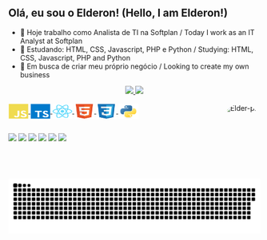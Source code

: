 ## Olá, eu sou o Elderon! (Hello, I am Elderon!)

- 🔭 Hoje trabalho como Analista de TI na Softplan / Today I work as an IT Analyst at Softplan
- 🌱 Estudando: HTML, CSS, Javascript, PHP e Python / Studying: HTML, CSS, Javascript, PHP and Python
- 👯 Em busca de criar meu próprio negócio / Looking to create my own business

<div align="center">
  <a href="https://github.com/elderon89">
  <img height="180em" src="https://github-readme-stats.vercel.app/api?username=elderon89&show_icons=true&theme=dark&include_all_commits=true&count_private=true"/>
  <img height="180em" src="https://github-readme-stats.vercel.app/api/top-langs/?username=elderon89&layout=compact&langs_count=7&theme=dark"/>
</div>

<div style="display: inline_block"><br>
  <img align="center" alt="Elder-Js" height="30" width="40" src="https://raw.githubusercontent.com/devicons/devicon/master/icons/javascript/javascript-plain.svg">
  <img align="center" alt="Elder-Ts" height="30" width="40" src="https://raw.githubusercontent.com/devicons/devicon/master/icons/typescript/typescript-plain.svg">
  <img align="center" alt="Elder-React" height="30" width="40" src="https://raw.githubusercontent.com/devicons/devicon/master/icons/react/react-original.svg">
  <img align="center" alt="Elder-HTML" height="30" width="40" src="https://raw.githubusercontent.com/devicons/devicon/master/icons/html5/html5-original.svg">
  <img align="center" alt="Elder-CSS" height="30" width="40" src="https://raw.githubusercontent.com/devicons/devicon/master/icons/css3/css3-original.svg">
  <img align="center" alt="Elder-Python" height="30" width="40" src="https://raw.githubusercontent.com/devicons/devicon/master/icons/python/python-original.svg">
  <img align="right" alt="Elder-pic" height="150" style="border-radius:50px;" src="https://encrypted-tbn0.gstatic.com/images?q=tbn:ANd9GcSlDEkLqcBPF07vikNm7nM4wbWNNeOP14Dqiw&usqp=CAU?width=676&height=676">
</div>
  
##
  
<div>

 <a href="https://www.linkedin.com/in/elderon" target="_blank"><img src="https://img.shields.io/badge/-LinkedIn-%230077B5?style=for-the-badge&logo=linkedin&logoColor=white" target="_blank"></a>
  <a href="https://instagram.com/elderon" target="_blank"><img src="https://img.shields.io/badge/-Instagram-%23E4405F?style=for-the-badge&logo=instagram&logoColor=white" target="_blank"></a>
 	<a href="https://www.twitch.tv/elderontv" target="_blank"><img src="https://img.shields.io/badge/Twitch-9146FF?style=for-the-badge&logo=twitch&logoColor=white" target="_blank"></a> 
  <a href="https://www.youtube.com/channel/UCGqyvFDmVsDQalDOOuVrzWw" target="_blank"><img src="https://img.shields.io/badge/YouTube-FF0000?style=for-the-badge&logo=youtube&logoColor=white" target="_blank"></a>
  <a href = "mailto:elderonmp@gmail.com"><img src="https://img.shields.io/badge/-Gmail-%23333?style=for-the-badge&logo=gmail&logoColor=white" target="_blank"></a>
  <a href="https://allmylinks.com/elderon" target="_blank"><img src="https://img.shields.io/badge/Allmylinks-%2FElderon-yellowgreen" target="_blank"></a>
  
  ![Snake animation](https://github.com/elderon89/elderon89/blob/output/github-contribution-grid-snake.svg)
  
</div>
